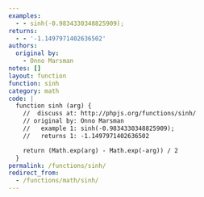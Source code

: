 ```yaml
---
examples:
  - - sinh(-0.9834330348825909);
returns:
  - - '-1.1497971402636502'
authors:
  original by:
    - Onno Marsman
notes: []
layout: function
function: sinh
category: math
code: |
  function sinh (arg) {
    //  discuss at: http://phpjs.org/functions/sinh/
    // original by: Onno Marsman
    //   example 1: sinh(-0.9834330348825909);
    //   returns 1: -1.1497971402636502

    return (Math.exp(arg) - Math.exp(-arg)) / 2
  }
permalink: /functions/sinh/
redirect_from:
  - /functions/math/sinh/
---
```


<!-- WARNING! This file is auto generated by `npm run web:inject`, do not edit by hand -->
